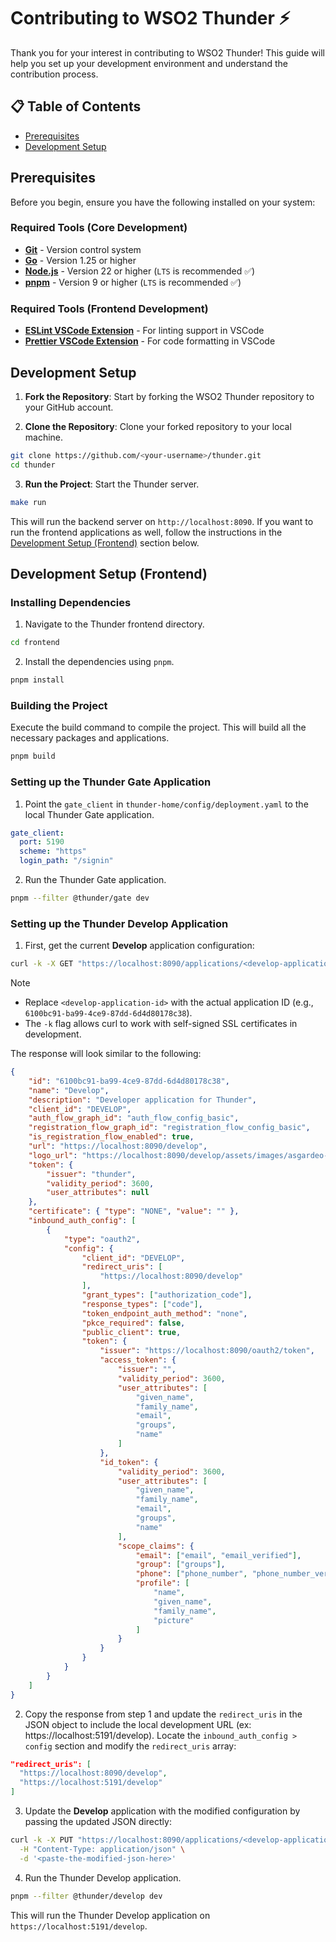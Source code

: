 # Contributing to WSO2 Thunder ⚡

Thank you for your interest in contributing to WSO2 Thunder! This guide will help you set up your development environment and understand the contribution process.

## 📋 Table of Contents

- [Prerequisites](#prerequisites)
- [Development Setup](#development-setup)

## Prerequisites

Before you begin, ensure you have the following installed on your system:

### Required Tools (Core Development)

- **[Git](https://git-scm.com/downloads)** - Version control system
- **[Go](https://golang.org/doc/install)** - Version 1.25 or higher
- **[Node.js](https://nodejs.org/en/download/)** - Version 22 or higher (`LTS` is recommended ✅)
- **[pnpm](https://pnpm.io/installation)** - Version 9 or higher (`LTS` is recommended ✅)

### Required Tools (Frontend Development)

- **[ESLint VSCode Extension](https://marketplace.visualstudio.com/items?itemName=dbaeumer.vscode-eslint)** - For linting support in VSCode
- **[Prettier VSCode Extension](https://marketplace.visualstudio.com/items?itemName=esbenp.prettier-vscode)** - For code formatting in VSCode

## Development Setup

1. **Fork the Repository**: Start by forking the WSO2 Thunder repository to your GitHub account.

2. **Clone the Repository**: Clone your forked repository to your local machine.

```bash
git clone https://github.com/<your-username>/thunder.git
cd thunder
```

3. **Run the Project**: Start the Thunder server.

```bash
make run
```

This will run the backend server on `http://localhost:8090`.
If you want to run the frontend applications as well, follow the instructions in the [Development Setup (Frontend)](#development-setup-frontend) section below.

## Development Setup (Frontend)

### Installing Dependencies

1. Navigate to the Thunder frontend directory.

```bash
cd frontend
```

2. Install the dependencies using `pnpm`.

```bash
pnpm install
```

### Building the Project

Execute the build command to compile the project. This will build all the necessary packages and applications.

```bash
pnpm build
```

### Setting up the Thunder Gate Application

1. Point the `gate_client` in `thunder-home/config/deployment.yaml` to the local Thunder Gate application.

```yaml
gate_client:
  port: 5190
  scheme: "https"
  login_path: "/signin"
```

2. Run the Thunder Gate application.

```bash
pnpm --filter @thunder/gate dev
```

### Setting up the Thunder Develop Application

1. First, get the current **Develop** application configuration:

```bash
curl -k -X GET "https://localhost:8090/applications/<develop-application-id>"
```

> [!Note]
> - Replace `<develop-application-id>` with the actual application ID (e.g., `6100bc91-ba99-4ce9-87dd-6d4d80178c38`).
> - The `-k` flag allows curl to work with self-signed SSL certificates in development.

The response will look similar to the following:

```json
{
    "id": "6100bc91-ba99-4ce9-87dd-6d4d80178c38",
    "name": "Develop",
    "description": "Developer application for Thunder",
    "client_id": "DEVELOP",
    "auth_flow_graph_id": "auth_flow_config_basic",
    "registration_flow_graph_id": "registration_flow_config_basic",
    "is_registration_flow_enabled": true,
    "url": "https://localhost:8090/develop",
    "logo_url": "https://localhost:8090/develop/assets/images/asgardeo-trifacta.svg",
    "token": {
        "issuer": "thunder",
        "validity_period": 3600,
        "user_attributes": null
    },
    "certificate": { "type": "NONE", "value": "" },
    "inbound_auth_config": [
        {
            "type": "oauth2",
            "config": {
                "client_id": "DEVELOP",
                "redirect_uris": [
                    "https://localhost:8090/develop"
                ],
                "grant_types": ["authorization_code"],
                "response_types": ["code"],
                "token_endpoint_auth_method": "none",
                "pkce_required": false,
                "public_client": true,
                "token": {
                    "issuer": "https://localhost:8090/oauth2/token",
                    "access_token": {
                        "issuer": "",
                        "validity_period": 3600,
                        "user_attributes": [
                            "given_name",
                            "family_name",
                            "email",
                            "groups",
                            "name"
                        ]
                    },
                    "id_token": {
                        "validity_period": 3600,
                        "user_attributes": [
                            "given_name",
                            "family_name",
                            "email",
                            "groups",
                            "name"
                        ],
                        "scope_claims": {
                            "email": ["email", "email_verified"],
                            "group": ["groups"],
                            "phone": ["phone_number", "phone_number_verified"],
                            "profile": [
                                "name",
                                "given_name",
                                "family_name",
                                "picture"
                            ]
                        }
                    }
                }
            }
        }
    ]
}
```

2. Copy the response from step 1 and update the `redirect_uris` in the JSON object to include the local development URL (ex: https://localhost:5191/develop). Locate the `inbound_auth_config > config` section and modify the `redirect_uris` array:

```json
"redirect_uris": [
  "https://localhost:8090/develop",
  "https://localhost:5191/develop"
]
```

3. Update the **Develop** application with the modified configuration by passing the updated JSON directly:

```bash
curl -k -X PUT "https://localhost:8090/applications/<develop-application-id>" \
  -H "Content-Type: application/json" \
  -d '<paste-the-modified-json-here>'
```

4. Run the Thunder Develop application.

```bash
pnpm --filter @thunder/develop dev
```

This will run the Thunder Develop application on `https://localhost:5191/develop`.
